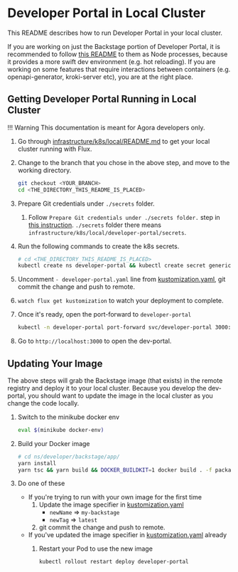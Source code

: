 # Developer Portal in Local Cluster

This README describes how to run Developer Portal in your local cluster.

If you are working on just the Backstage portion of Developer Portal, it is recommended to follow [this README](https://github.com/wp-wcm/city/blob/main/ns/developer/backstage/README.md) to them as Node processes, because it provides a more swift dev environment (e.g. hot reloading).
If you are working on some features that require interactions between containers (e.g. openapi-generator, kroki-server etc), you are at the right place.

## Getting Developer Portal Running in Local Cluster

!!! Warning
    This documentation is meant for Agora developers only.

1. Go through [infrastructure/k8s/local/README.md](https://github.com/wp-wcm/city/blob/main/infrastructure/k8s/local/README.md) to get your local cluster running with Flux.
2. Change to the branch that you chose in the above step, and move to the working directory.

    ```sh
    git checkout <YOUR_BRANCH>
    cd <THE_DIRECTORY_THIS_README_IS_PLACED>
    ```

3. Prepare Git credentials under `./secrets` folder.
    1. Follow `Prepare Git credentials under ./secrets folder.` step in [this instruction](https://github.com/wp-wcm/city/blob/main/ns/developer/backstage/README.md#runing-backstage-locally). `./secrets` folder there means `infrastructure/k8s/local/developer-portal/secrets`.
4. Run the following commands to create the k8s secrets.

    ```sh
    # cd <THE_DIRECTORY_THIS_README_IS_PLACED>
    kubectl create ns developer-portal && kubectl create secret generic github-secrets -n developer-portal --from-file=./secrets/secret-github-credentials.yaml --from-file=./secrets/secret-github-oauth-credentials.yaml
    ```

5. Uncomment `- developer-portal.yaml` line from [kustomization.yaml](../flux-system/kustomizations/services/kustomization.yaml), git commit the change and push to remote.
6. `watch flux get kustomization` to watch your deployment to complete.
7. Once it's ready, open the port-forward to `developer-portal`

    ```sh
    kubectl -n developer-portal port-forward svc/developer-portal 3000:7007 7007:7007
    ```

8. Go to `http://localhost:3000` to open the dev-portal.

## Updating Your Image

The above steps will grab the Backstage image (that exists) in the remote registry and deploy it to your local cluster. Because you develop the dev-portal, you should want to update the image in the local cluster as you change the code locally.

1. Switch to the minikube docker env

    ```sh
    eval $(minikube docker-env)
    ```

2. Build your Docker image

    ```sh
    # cd ns/developer/backstage/app/
    yarn install
    yarn tsc && yarn build && DOCKER_BUILDKIT=1 docker build . -f packages/backend/Dockerfile -t my-backstage
    ```

3. Do one of these
    - If you're trying to run with your own image for the first time
        1. Update the image specifier in [kustomization.yaml](./kustomization.yaml)
            - `newName` => `my-backstage`
            - `newTag` => `latest`
        2. git commit the change and push to remote.
    - If you've updated the image specifier in [kustomization.yaml](./kustomization.yaml) already
        1. Restart your Pod to use the new image

            ```sh
            kubectl rollout restart deploy developer-portal
            ```
